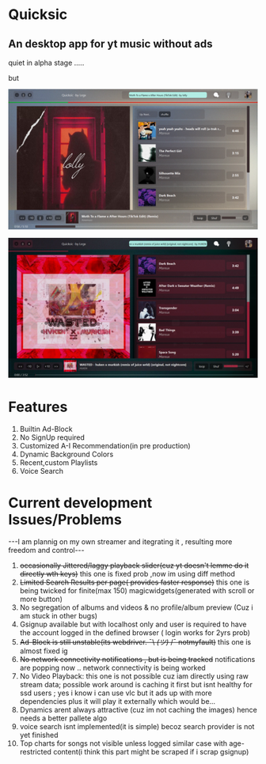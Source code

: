 # Quicksic
 An desktop app for yt music without ads
----------------------------------------------
quiet in alpha stage .....

but

![Screenshot](https://github.com/Abhishek-raj-exe/Quicksic/blob/main/ss/Moth%20Light%202.png)

![Screenshot](https://github.com/Abhishek-raj-exe/Quicksic/blob/main/ss/wast%202.png)


# Features
1. Builtin Ad-Block
2. No SignUp required
3. Customized A-I Recommendation(in pre production)
4. Dynamic Background Colors
5. Recent,custom Playlists
6. Voice Search

# Current development Issues/Problems

---I am plannig on my own streamer and itegrating it , resulting more freedom and control---

1. ~~occasionally Jittered/laggy playback slider(cuz yt doesn't lemme do it directly wth keys)~~ this one is fixed prob ,now im using diff method
2. ~~Limited Search Results per page( provides faster response)~~ this one is being twicked for finite(max 150) magicwidgets(generated with scroll or more button)
3. No segregation of albums and videos & no profile/album preview (Cuz i am stuck in other bugs)
4. Gsignup available but with localhost only and user is required to have the account logged in the defined browser ( login works for 2yrs prob)
5. ~~Ad-Block is still unstable(its webdriver. ¯\ _(ツ)_ /¯ notmyfault)~~ this one is almost fixed ig
6. ~~No network connectivity notifications , but is being tracked~~ notifications are popping now .. network connectivity is being worked
7. No Video Playback: this one is not possible cuz iam directly using raw stream data; possible work around is caching it first but isnt healthy for ssd users ; yes i know i can use vlc but it ads up with more dependencies plus it will play it externally which would be...
8. Dynamics arent always attractive (cuz im not caching the images) hence needs a better pallete algo
9. voice search isnt implemented(it is simple) becoz search provider is not yet finished 
10. Top charts for songs not visible unless logged similar case with age-restricted content(i think this part might be scraped if i scrap gsignup)
